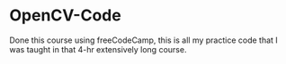 # OpenCV-Code
Done this course using freeCodeCamp, this is all my practice code that I was taught in that 4-hr extensively long course.
